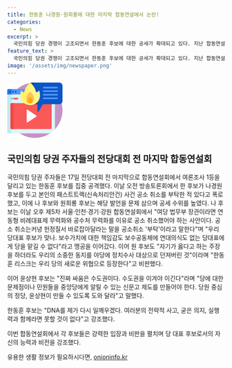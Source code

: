 ```yaml
---
title: 한동훈 나경원·원희룡에 대한 마지막 합동연설에서 논란!
categories:
  - News
excerpt: >
  국민의힘 당권 경쟁이 고조되면서 한동훈 후보에 대한 공세가 확대되고 있다. 지난 합동연설회에서 한 후보의 패스트트랙 사건 공소 취소 부탁 내용을 공개하자, 나 후보와 원희룡 후보가 강력한 비난을 쏟아냈다. 이에 원 후보는 한 후보를 견제할 새로운 위협으로 지목했고, 윤상현 후보는 수도권 문제를 강조했다. 한 후보는 당 대표 후보들에 대한 비난을 피하고 정책 약점을 보완하며 당 내 단결을 언급했다. 이에 대한 후보들의 대응과 정책 설정이 당내 논의의 중심이 되고 있다.
feature_text: >
  국민의힘 당권 경쟁이 고조되면서 한동훈 후보에 대한 공세가 확대되고 있다. 지난 합동연설회에서 한 후보의 패스트트랙 사건 공소 취소 부탁 내용을 공개하자, 나 후보와 원희룡 후보가 강력한 비난을 쏟아냈다. 이에 원 후보는 한 후보를 견제할 새로운 위협으로 지목했고, 윤상현 후보는 수도권 문제를 강조했다. 한 후보는 당 대표 후보들에 대한 비난을 피하고 정책 약점을 보완하며 당 내 단결을 언급했다. 이에 대한 후보들의 대응과 정책 설정이 당내 논의의 중심이 되고 있다.
image: '/assets/img/newspaper.png'
---
```


<p><img src="/assets/img/news.png" alt="rentncar 속보" /></p>

<h2 data-ke-size="size26">국민의힘 당권 주자들의 전당대회 전 마지막 합동연설회</h2>

<p>국민의힘 당권 주자들은 17일 전당대회 전 마지막으로 합동연설회에서 여론조사 1등을 달리고 있는 한동훈 후보를 집중 공격했다. 이날 오전 방송토론회에서 한 후보가 나경원 후보를 두고 본인의 패스트트랙(신속처리안건) 사건 공소 취소를 부탁한 적 있다고 폭로했고, 이에 나 후보와 원희룡 후보는 해당 발언을 문제 삼으며 공세 수위를 높였다. 나 후보는 이날 오후 제5차 서울·인천·경기·강원 합동연설회에서 "여당 법무부 장관이라면 연동형 비례대표제 무력화와 공수처 무력화를 이유로 공소 취소했어야 하는 사안이다. 공소 취소는커녕 헌정질서 바로잡아달라는 말을 공소취소 '부탁'이라고 말한다"며 "우리 당대표 후보가 맞나. 보수가치에 대한 책임감도 보수공동체에 연대의식도 없는 당대표에게 당을 맡길 수 없다"라고 맹공을 이어갔다. 이어 원 후보도 "자기가 옳다고 하는 주장을 하더라도 우리의 소중한 동지를 야당에 정치수사 대상으로 던져버린 것"이라며 "한동훈 리스크는 우리 당의 새로운 위협으로 등장한다"고 비판했다. </p>

<p>이어 윤상현 후보는 "진짜 싸움은 수도권이다. 수도권을 이겨야 이긴다"라며 "당에 대한 문제점이나 민원들을 중앙당에게 알릴 수 있는 신문고 제도를 만들어야 한다. 당원 중심의 정당, 윤상현이 만들 수 있도록 도와 달라"고 말했다.</p>

<p>한동훈 후보는 "DNA를 제가 다시 일깨우겠다. 여러분의 전략적 사고, 굳은 의지, 실행력과 함께라면 못할 것이 없다"고 강조했다.</p>

<p>이번 합동연설회에서 각 후보들은 강력한 입장과 비판을 펼치며 당 대표 후보로서의 자신의 능력과 비전을 강조했다.</p>
유용한 생활 정보가 필요하시다면, <a href="https://onioninfo.kr" rel="dofollow">onioninfo.kr</a>


